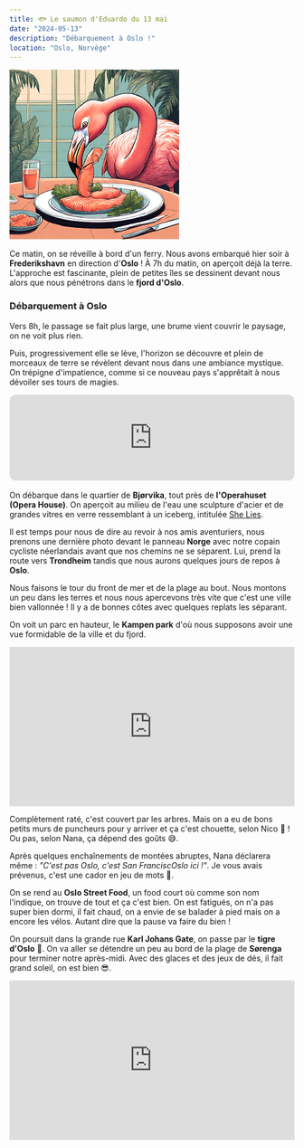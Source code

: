 ```yaml
---
title: 🐟 Le saumon d'Eduardo du 13 mai
date: "2024-05-13"
description: "Débarquement à Oslo !"
location: "Oslo, Norvège"
---
```


![Saumon d'Eduardo](../saumon_eduardo.png)

Ce matin, on se réveille à bord d'un ferry. Nous avons embarqué hier soir à **Frederikshavn** en direction d'**Oslo** ! À 7h du matin, on aperçoit déjà la terre. L'approche est fascinante, plein de petites îles se dessinent devant nous alors que nous pénétrons dans le **fjord d'Oslo**.

### Débarquement à Oslo

Vers 8h, le passage se fait plus large, une brume vient couvrir le paysage, on ne voit plus rien.

Puis, progressivement elle se lève, l'horizon se découvre et plein de morceaux de terre se révèlent devant nous dans une ambiance mystique. On trépigne d'impatience, comme si ce nouveau pays s'apprêtait à nous dévoiler ses tours de magies.

<iframe style="border-radius:12px" src="https://open.spotify.com/embed/track/23khhseCLQqVMCIT1WMAns?utm_source=generator" width="100%" height="152" frameBorder="0" allow="autoplay; clipboard-write; encrypted-media; picture-in-picture" loading="lazy"></iframe>

On débarque dans le quartier de **Bjørvika**, tout près de **l'Operahuset (Opera House)**. On aperçoit au milieu de l'eau une sculpture d'acier et de grandes vitres en verre ressemblant à un iceberg, intitulée [She Lies](https://en.m.wikipedia.org/wiki/She_Lies).

Il est temps pour nous de dire au revoir à nos amis aventuriers, nous prenons une dernière photo devant le panneau **Norge** avec notre copain cycliste néerlandais avant que nos chemins ne se séparent. Lui, prend la route vers **Trondheim** tandis que nous aurons quelques jours de repos à **Oslo**.

Nous faisons le tour du front de mer et de la plage au bout. Nous montons un peu dans les terres et nous nous apercevons très vite que c'est une ville bien vallonnée ! Il y a de bonnes côtes avec quelques replats les séparant.

On voit un parc en hauteur, le **Kampen park** d'où nous supposons avoir une vue formidable de la ville et du fjord.

<div style="width: 100%; height: 0; position: relative; padding-bottom: 56%;"><iframe src="https://giphy.com/embed/q49YSnLzrvghiyKBAR" style="top: 0; left: 0; width: 100%; height: 100%; position: absolute; border: 0;" allowfullscreen scrolling="no" allow="encrypted-media;" class="giphy-embed"></iframe></div>

Complètement raté, c'est couvert par les arbres. Mais on a eu de bons petits murs de puncheurs pour y arriver et ça c'est chouette, selon Nico 💪 ! Ou pas, selon Nana, ça dépend des goûts 😅.

Après quelques enchaînements de montées abruptes, Nana déclarera même : _"C'est pas Oslo, c'est San FranciscOslo ici !"_. Je vous avais prévenus, c'est une cador en jeu de mots 🤭.

On se rend au **Oslo Street Food**, un food court où comme son nom l'indique, on trouve de tout et ça c'est bien. On est fatigués, on n'a pas super bien dormi, il fait chaud, on a envie de se balader à pied mais on a encore les vélos. Autant dire que la pause va faire du bien !

On poursuit dans la grande rue **Karl Johans Gate**, on passe par le **tigre d'Oslo** 🐯. On va aller se détendre un peu au bord de la plage de **Sørenga** pour terminer notre après-midi. Avec des glaces et des jeux de dés, il fait grand soleil, on est bien 😎.

<div style="width: 100%; height: 0; position: relative; padding-bottom: 56%;"><iframe src="https://giphy.com/embed/A6aHBCFqlE0Rq" style="top: 0; left: 0; width: 100%; height: 100%; position: absolute; border: 0;" allowfullscreen scrolling="no" allow="encrypted-media;" class="giphy-embed"></iframe></div>
